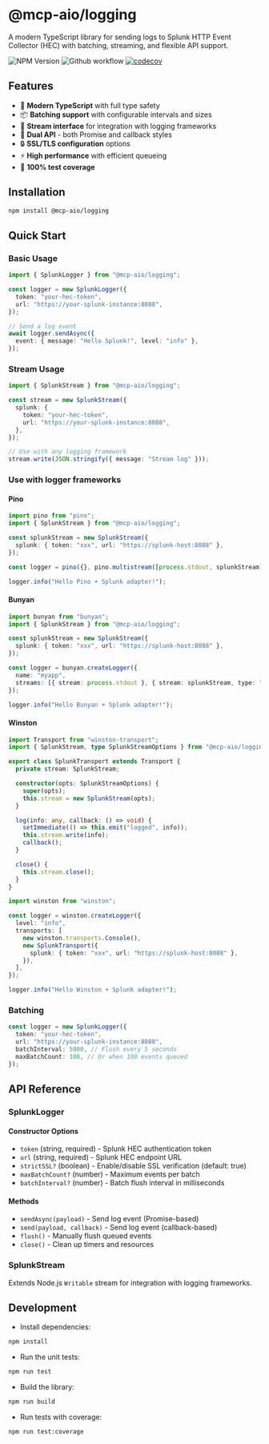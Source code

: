 # @mcp-aio/logging

A modern TypeScript library for sending logs to Splunk HTTP Event Collector (HEC) with batching, streaming, and flexible API support.

![NPM Version](https://img.shields.io/npm/v/%40mcp-aio%2Flogging)
![Github workflow](https://github.com/mcp-aio/logging/actions/workflows/ci.yml/badge.svg)
[![codecov](https://codecov.io/gh/mcp-aio/logging/graph/badge.svg?token=ZXNTJQ0THD)](https://codecov.io/gh/mcp-aio/logging)

## Features

- 🚀 **Modern TypeScript** with full type safety
- 📦 **Batching support** with configurable intervals and sizes
- 🌊 **Stream interface** for integration with logging frameworks
- 🔄 **Dual API** - both Promise and callback styles
- 🔒 **SSL/TLS configuration** options
- ⚡ **High performance** with efficient queueing
- 🧪 **100% test coverage**

## Installation

```bash
npm install @mcp-aio/logging
```

## Quick Start

### Basic Usage

```typescript
import { SplunkLogger } from "@mcp-aio/logging";

const logger = new SplunkLogger({
  token: "your-hec-token",
  url: "https://your-splunk-instance:8088",
});

// Send a log event
await logger.sendAsync({
  event: { message: "Hello Splunk!", level: "info" },
});
```

### Stream Usage

```typescript
import { SplunkStream } from "@mcp-aio/logging";

const stream = new SplunkStream({
  splunk: {
    token: "your-hec-token",
    url: "https://your-splunk-instance:8088",
  },
});

// Use with any logging framework
stream.write(JSON.stringify({ message: "Stream log" }));
```

### Use with logger frameworks

#### Pino

```typescript
import pino from "pino";
import { SplunkStream } from "@mcp-aio/logging";

const splunkStream = new SplunkStream({
  splunk: { token: "xxx", url: "https://splunk-host:8088" },
});

const logger = pino({}, pino.multistream([process.stdout, splunkStream]));

logger.info("Hello Pino + Splunk adapter!");
```

#### Bunyan

```typescript
import bunyan from "bunyan";
import { SplunkStream } from "@mcp-aio/logging";

const splunkStream = new SplunkStream({
  splunk: { token: "xxx", url: "https://splunk-host:8088" },
});

const logger = bunyan.createLogger({
  name: "myapp",
  streams: [{ stream: process.stdout }, { stream: splunkStream, type: "raw" }],
});

logger.info("Hello Bunyan + Splunk adapter!");
```

#### Winston

```typescript
import Transport from "winston-transport";
import { SplunkStream, type SplunkStreamOptions } from "@mcp-aio/logging";

export class SplunkTransport extends Transport {
  private stream: SplunkStream;

  constructor(opts: SplunkStreamOptions) {
    super(opts);
    this.stream = new SplunkStream(opts);
  }

  log(info: any, callback: () => void) {
    setImmediate(() => this.emit("logged", info));
    this.stream.write(info);
    callback();
  }

  close() {
    this.stream.close();
  }
}

import winston from "winston";

const logger = winston.createLogger({
  level: "info",
  transports: [
    new winston.transports.Console(),
    new SplunkTransport({
      splunk: { token: "xxx", url: "https://splunk-host:8088" },
    }),
  ],
});

logger.info("Hello Winston + Splunk adapter!");
```

### Batching

```typescript
const logger = new SplunkLogger({
  token: "your-hec-token",
  url: "https://your-splunk-instance:8088",
  batchInterval: 5000, // Flush every 5 seconds
  maxBatchCount: 100, // Or when 100 events queued
});
```

## API Reference

### SplunkLogger

#### Constructor Options

- `token` (string, required) - Splunk HEC authentication token
- `url` (string, required) - Splunk HEC endpoint URL
- `strictSSL?` (boolean) - Enable/disable SSL verification (default: true)
- `maxBatchCount?` (number) - Maximum events per batch
- `batchInterval?` (number) - Batch flush interval in milliseconds

#### Methods

- `sendAsync(payload)` - Send log event (Promise-based)
- `send(payload, callback)` - Send log event (callback-based)
- `flush()` - Manually flush queued events
- `close()` - Clean up timers and resources

### SplunkStream

Extends Node.js `Writable` stream for integration with logging frameworks.

## Development

- Install dependencies:

```bash
npm install
```

- Run the unit tests:

```bash
npm run test
```

- Build the library:

```bash
npm run build
```

- Run tests with coverage:

```bash
npm run test:coverage
```
